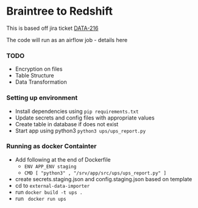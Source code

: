 # Braintree to Redshift
This is based off jira ticket [DATA-216](https://giddyinc.atlassian.net/browse/DATA-216)

The code will run as an airflow job - details here
### TODO
* Encryption on files
* Table Structure
* Data Transformation

### Setting up environment
* Install dependencies using `pip requirements.txt`
* Update secrets and config files with appropriate values
* Create table in database if does not exist
* Start app using python3 `python3 ups/ups_report.py`

### Running as docker Containter
* Add following at the end of Dockerfile
  * `ENV APP_ENV staging`
  * `CMD [ "python3" , "/srv/app/src/ups/ups_report.py" ]`
* create secrets.staging.json and config.staging.json based on template
*  cd to `external-data-importer`
* run `docker build -t ups .`
* run ` docker run ups`
